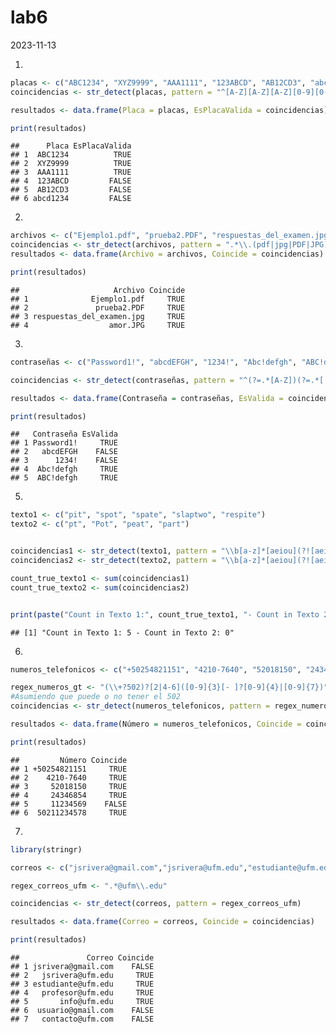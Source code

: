 lab6
================
2023-11-13

1.  

``` r
placas <- c("ABC1234", "XYZ9999", "AAA1111", "123ABCD", "AB12CD3", "abcd1234")
coincidencias <- str_detect(placas, pattern = "^[A-Z][A-Z][A-Z][0-9][0-9][0-9][0-9]$")

resultados <- data.frame(Placa = placas, EsPlacaValida = coincidencias)

print(resultados)
```

    ##      Placa EsPlacaValida
    ## 1  ABC1234          TRUE
    ## 2  XYZ9999          TRUE
    ## 3  AAA1111          TRUE
    ## 4  123ABCD         FALSE
    ## 5  AB12CD3         FALSE
    ## 6 abcd1234         FALSE

2.  

``` r
archivos <- c("Ejemplo1.pdf", "prueba2.PDF", "respuestas_del_examen.jpg", "amor.JPG")
coincidencias <- str_detect(archivos, pattern = ".*\\.(pdf|jpg|PDF|JPG)$")
resultados <- data.frame(Archivo = archivos, Coincide = coincidencias)

print(resultados)
```

    ##                     Archivo Coincide
    ## 1              Ejemplo1.pdf     TRUE
    ## 2               prueba2.PDF     TRUE
    ## 3 respuestas_del_examen.jpg     TRUE
    ## 4                  amor.JPG     TRUE

3.  

``` r
contraseñas <- c("Password1!", "abcdEFGH", "1234!", "Abc!defgh", "ABC!defgh")

coincidencias <- str_detect(contraseñas, pattern = "^(?=.*[A-Z])(?=.*[!@#$%^&*()_+])[A-Za-z0-9!@#$%^&*()_+]{8,}$")

resultados <- data.frame(Contraseña = contraseñas, EsValida = coincidencias)

print(resultados)
```

    ##   Contraseña EsValida
    ## 1 Password1!     TRUE
    ## 2   abcdEFGH    FALSE
    ## 3      1234!    FALSE
    ## 4  Abc!defgh     TRUE
    ## 5  ABC!defgh     TRUE

5.  

``` r
texto1 <- c("pit", "spot", "spate", "slaptwo", "respite")
texto2 <- c("pt", "Pot", "pea‎t", "part")


coincidencias1 <- str_detect(texto1, pattern = "\\b[a-z]*[aeiou](?![aeiou])(?![a-z]*r)[a-z]+\\b")
coincidencias2 <- str_detect(texto2, pattern = "\\b[a-z]*[aeiou](?![aeiou])(?![a-z]*r)[a-z]+\\b")

count_true_texto1 <- sum(coincidencias1)
count_true_texto2 <- sum(coincidencias2)


print(paste("Count in Texto 1:", count_true_texto1, "- Count in Texto 2:", count_true_texto2))
```

    ## [1] "Count in Texto 1: 5 - Count in Texto 2: 0"

6.  

``` r
numeros_telefonicos <- c("+50254821151", "4210-7640", "52018150", "24346854", "11234569", "50211234578")

regex_numeros_gt <- "(\\+?502)?[2|4-6]([0-9]{3}[- ]?[0-9]{4}|[0-9]{7})"
#Asumiendo que puede o no tener el 502
coincidencias <- str_detect(numeros_telefonicos, pattern = regex_numeros_gt)

resultados <- data.frame(Número = numeros_telefonicos, Coincide = coincidencias)

print(resultados)
```

    ##         Número Coincide
    ## 1 +50254821151     TRUE
    ## 2    4210-7640     TRUE
    ## 3     52018150     TRUE
    ## 4     24346854     TRUE
    ## 5     11234569    FALSE
    ## 6  50211234578     TRUE

7.  

``` r
library(stringr)

correos <- c("jsrivera@gmail.com","jsrivera@ufm.edu","estudiante@ufm.edu", "profesor@ufm.edu", "info@ufm.edu", "usuario@gmail.com", "contacto@ufm.com")

regex_correos_ufm <- ".*@ufm\\.edu"

coincidencias <- str_detect(correos, pattern = regex_correos_ufm)

resultados <- data.frame(Correo = correos, Coincide = coincidencias)

print(resultados)
```

    ##               Correo Coincide
    ## 1 jsrivera@gmail.com    FALSE
    ## 2   jsrivera@ufm.edu     TRUE
    ## 3 estudiante@ufm.edu     TRUE
    ## 4   profesor@ufm.edu     TRUE
    ## 5       info@ufm.edu     TRUE
    ## 6  usuario@gmail.com    FALSE
    ## 7   contacto@ufm.com    FALSE
